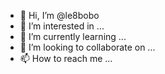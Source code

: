 - 👋 Hi, I’m @le8bobo
- 👀 I’m interested in ...
- 🌱 I’m currently learning ...
- 💞️ I’m looking to collaborate on ...
- 📫 How to reach me ...

<!---
le8bobo/le8bobo is a ✨ special ✨ repository because its `README.md` (this file) appears on your GitHub profile.
You can click the Preview link to take a look at your changes.
--->
